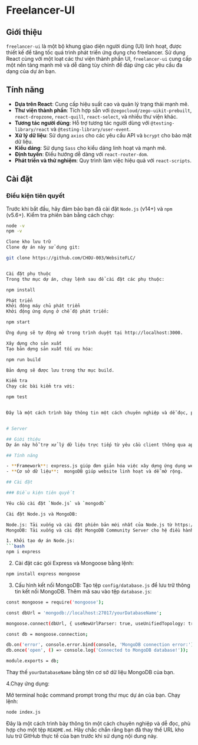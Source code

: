 # Freelancer-UI

## Giới thiệu

`freelancer-ui` là một bộ khung giao diện người dùng (UI) linh hoạt, được thiết kế để tăng tốc quá trình phát triển ứng dụng cho freelancer. Sử dụng React cùng với một loạt các thư viện thành phần UI, `freelancer-ui` cung cấp một nền tảng mạnh mẽ và dễ dàng tùy chỉnh để đáp ứng các yêu cầu đa dạng của dự án bạn.

## Tính năng

- **Dựa trên React**: Cung cấp hiệu suất cao và quản lý trạng thái mạnh mẽ.
- **Thư viện thành phần**: Tích hợp sẵn với `@zegocloud/zego-uikit-prebuilt`, `react-dropzone`, `react-quill`, `react-select`, và nhiều thư viện khác.
- **Tương tác người dùng**: Hỗ trợ tương tác người dùng với `@testing-library/react` và `@testing-library/user-event`.
- **Xử lý dữ liệu**: Sử dụng `axios` cho các yêu cầu API và `bcrypt` cho bảo mật dữ liệu.
- **Kiểu dáng**: Sử dụng `Sass` cho kiểu dáng linh hoạt và mạnh mẽ.
- **Định tuyến**: Điều hướng dễ dàng với `react-router-dom`.
- **Phát triển và thử nghiệm**: Quy trình làm việc hiệu quả với `react-scripts`.

## Cài đặt

### Điều kiện tiên quyết

Trước khi bắt đầu, hãy đảm bảo bạn đã cài đặt `Node.js` (v14+) và `npm` (v5.6+). Kiểm tra phiên bản bằng cách chạy:

```bash
node -v
npm -v

Clone kho lưu trữ
Clone dự án này sử dụng git:

git clone https://github.com/CHOU-003/WebsiteFLC/


Cài đặt phụ thuộc
Trong thư mục dự án, chạy lệnh sau để cài đặt các phụ thuộc:

npm install

Phát triển
Khởi động máy chủ phát triển
Khởi động ứng dụng ở chế độ phát triển:

npm start

Ứng dụng sẽ tự động mở trong trình duyệt tại http://localhost:3000.

Xây dựng cho sản xuất
Tạo bản dựng sản xuất tối ưu hóa:

npm run build

Bản dựng sẽ được lưu trong thư mục build.

Kiểm tra
Chạy các bài kiểm tra với:

npm test


Đây là một cách trình bày thông tin một cách chuyên nghiệp và dễ đọc, phù hợp cho một tệp `README.md`. Hãy chắc chắn rằng bạn đã thay thế URL kho lưu trữ GitHub thực tế của bạn trước khi sử dụng nội dung này.


# Server

## Giới thiệu
Dự án này hỗ trợ xử lý dữ liệu trực tiếp từ yêu cầu client thông qua api, với sự hỗ trợ của `routing` từ framework `express.js` và model tạo nên từ `Schema` của `MongoDB` tạo nên một hệ thống xử lý chính xác các yêu cầu từ View đồng thời còn giúp dự án linh hoạt, dễ dàng mở rộng. 

## Tính năng

- **Framework**: express.js giúp đơn giản hóa việc xây dựng ứng dụng web api. Với chức năng cốt lỗi routing, nó cho phép bạn định nghĩa các trình xử lý cho các đường dẫn URL và phương thức HTTP khác nhau (GET, POST, PUT, DELETE). 
- **Cơ sở dữ liệu**:  mongoDB giúp website linh hoạt và dễ mở rộng.

## Cài đặt

### Điều kiện tiên quyết

Yêu cầu cài đặt `Node.js` và `mongodb`

Cài đặt Node.js và MongoDB:

Node.js: Tải xuống và cài đặt phiên bản mới nhất của Node.js từ https://nodejs.org/en/download.
MongoDB: Tải xuống và cài đặt MongoDB Community Server cho hệ điều hành của bạn từ https://www.mongodb.com/docs/manual/installation/.

1. Khởi tạo dự án Node.js:
```bash
npm i express
```
2. Cài đặt các gói Express và Mongoose bằng lệnh:
```bash
npm install express mongoose
```
3. Cấu hình kết nối MongoDB:
  Tạo tệp `config/database.js` để lưu trữ thông tin kết nối MongoDB.
  Thêm mã sau vào tệp `database.js`:
```bash
const mongoose = require('mongoose');

const dbUrl = 'mongodb://localhost:27017/yourDatabaseName';

mongoose.connect(dbUrl, { useNewUrlParser: true, useUnifiedTopology: true });

const db = mongoose.connection;

db.on('error', console.error.bind(console, 'MongoDB connection error:'));
db.once('open', () => console.log('Connected to MongoDB database!'));

module.exports = db;
```
Thay thế `yourDatabaseName` bằng tên cơ sở dữ liệu MongoDB của bạn.

4.Chạy ứng dụng:

Mở terminal hoặc command prompt trong thư mục dự án của bạn.
Chạy lệnh:
```bash
node index.js
```




Đây là một cách trình bày thông tin một cách chuyên nghiệp và dễ đọc, phù hợp cho một tệp `README.md`. Hãy chắc chắn rằng bạn đã thay thế URL kho lưu trữ GitHub thực tế của bạn trước khi sử dụng nội dung này.


